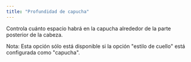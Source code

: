 ```yaml
---
title: "Profundidad de capucha"
---
```


Controla cuánto espacio habrá en la capucha alrededor de la parte posterior de la cabeza.

Nota: Esta opción sólo está disponible si la opción "estilo de cuello" está configurada como "capucha".
